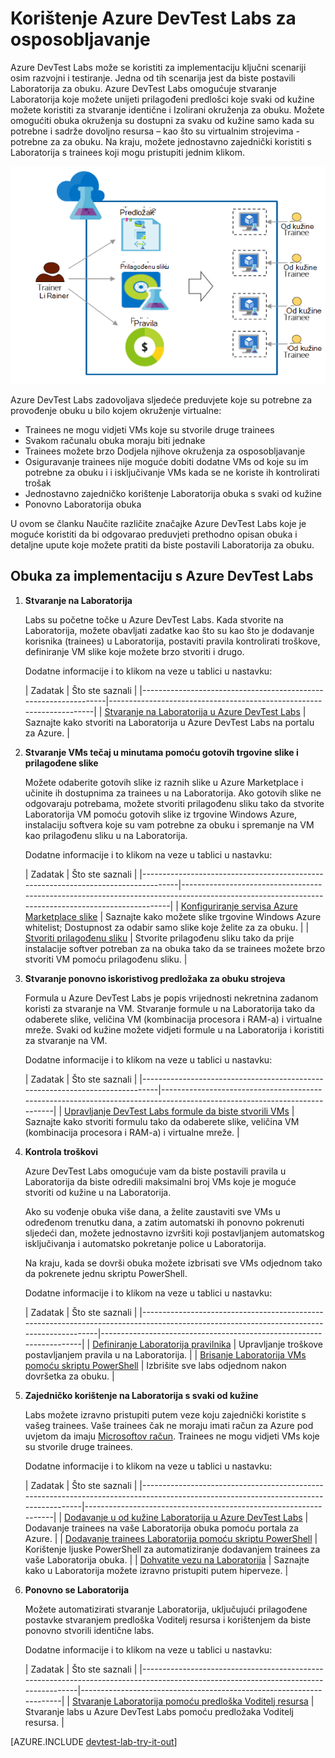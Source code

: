 <properties
    pageTitle="Korištenje Azure DevTest Labs za obuku | Microsoft Azure"
    description="Saznajte kako koristiti Azure DevTest Labs scenarijima za obuku za."
    services="devtest-lab,virtual-machines"
    documentationCenter="na"
    authors="steved0x"
    manager="douge"
    editor=""/>

<tags
    ms.service="devtest-lab"
    ms.workload="na"
    ms.tgt_pltfrm="na"
    ms.devlang="na"
    ms.topic="article"
    ms.date="09/12/2016"
    ms.author="sdanie"/>

# <a name="use-azure-devtest-labs-for-training"></a>Korištenje Azure DevTest Labs za osposobljavanje

Azure DevTest Labs može se koristiti za implementaciju ključni scenariji osim razvojni i testiranje. Jedna od tih scenarija jest da biste postavili Laboratorija za obuku. Azure DevTest Labs omogućuje stvaranje Laboratorija koje možete unijeti prilagođeni predlošci koje svaki od kužine možete koristiti za stvaranje identične i Izolirani okruženja za obuku. Možete omogućiti obuka okruženja su dostupni za svaku od kužine samo kada su potrebne i sadrže dovoljno resursa – kao što su virtualnim strojevima - potrebne za za obuku. Na kraju, možete jednostavno zajednički koristiti s Laboratorija s trainees koji mogu pristupiti jednim klikom.   

![Korištenje DevTest Labs za osposobljavanje](./media/devtest-lab-training-lab/devtest-lab-training.png)

Azure DevTest Labs zadovoljava sljedeće preduvjete koje su potrebne za provođenje obuku u bilo kojem okruženje virtualne: 


-   Trainees ne mogu vidjeti VMs koje su stvorile druge trainees
-   Svakom računalu obuka moraju biti jednake
-   Trainees možete brzo Dodjela njihove okruženja za osposobljavanje
-   Osiguravanje trainees nije moguće dobiti dodatne VMs od koje su im potrebne za obuku i i isključivanje VMs kada se ne koriste ih kontrolirati trošak
-   Jednostavno zajedničko korištenje Laboratorija obuka s svaki od kužine
-   Ponovno Laboratorija obuka


U ovom se članku Naučite različite značajke Azure DevTest Labs koje je moguće koristiti da bi odgovarao preduvjeti prethodno opisan obuka i detaljne upute koje možete pratiti da biste postavili Laboratorija za obuku.  


## <a name="implementing-training-with-azure-devtest-labs"></a>Obuka za implementaciju s Azure DevTest Labs

1. **Stvaranje na Laboratorija** 

    Labs su početne točke u Azure DevTest Labs. Kada stvorite na Laboratorija, možete obavljati zadatke kao što su kao što je dodavanje korisnika (trainees) u Laboratorija, postaviti pravila kontrolirati troškove, definiranje VM slike koje možete brzo stvoriti i drugo.   

    Dodatne informacije i to klikom na veze u tablici u nastavku:

  	| Zadatak                                                            | Što ste saznali                                                    |
|-----------------------------------------------------------------|----------------------------------------------------------------------|
| [Stvaranje na Laboratorija u Azure DevTest Labs](devtest-lab-create-lab.md) | Saznajte kako stvoriti na Laboratorija u Azure DevTest Labs na portalu za Azure. |

2. **Stvaranje VMs tečaj u minutama pomoću gotovih trgovine slike i prilagođene slike** 
    
    Možete odaberite gotovih slike iz raznih slike u Azure Marketplace i učinite ih dostupnima za trainees u na Laboratorija. Ako gotovih slike ne odgovaraju potrebama, možete stvoriti prilagođenu sliku tako da stvorite Laboratorija VM pomoću gotovih slike iz trgovine Windows Azure, instalaciju softvera koje su vam potrebne za obuku i spremanje na VM kao prilagođenu sliku u na Laboratorija. 

    Dodatne informacije i to klikom na veze u tablici u nastavku:

  	| Zadatak                                                                              | Što ste saznali                                                                                                                                  |
|-----------------------------------------------------------------------------------|-------------------------------------------------------------------------------------------------------------------------------------------------|
| [Konfiguriranje servisa Azure Marketplace slike](devtest-lab-configure-marketplace-images.md) | Saznajte kako možete slike trgovine Windows Azure whitelist; Dostupnost za odabir samo slike koje želite za za obuku.                 |
| [Stvoriti prilagođenu sliku](devtest-lab-create-template.md)                           | Stvorite prilagođenu sliku tako da prije instalacije softver potreban za na obuka tako da se trainees možete brzo stvoriti VM pomoću prilagođenu sliku. |

3. **Stvaranje ponovno iskoristivog predložaka za obuku strojeva** 

    Formula u Azure DevTest Labs je popis vrijednosti nekretnina zadanom koristi za stvaranje na VM. Stvaranje formule u na Laboratorija tako da odaberete slike, veličina VM (kombinacija procesora i RAM-a) i virtualne mreže. Svaki od kužine možete vidjeti formule u na Laboratorija i koristiti za stvaranje na VM. 

    Dodatne informacije i to klikom na veze u tablici u nastavku:

  	| Zadatak                                                                         | Što ste saznali                                                                                                          |
|------------------------------------------------------------------------------|-------------------------------------------------------------------------------------------------------------------------|
| [Upravljanje DevTest Labs formule da biste stvorili VMs](devtest-lab-manage-formulas.md) | Saznajte kako stvoriti formulu tako da odaberete slike, veličina VM (kombinacija procesora i RAM-a) i virtualne mreže. |

4. **Kontrola troškovi**

    Azure DevTest Labs omogućuje vam da biste postavili pravila u Laboratorija da biste odredili maksimalni broj VMs koje je moguće stvoriti od kužine u na Laboratorija. 

    Ako su vođenje obuka više dana, a želite zaustaviti sve VMs u određenom trenutku dana, a zatim automatski ih ponovno pokrenuti sljedeći dan, možete jednostavno izvršiti koji postavljanjem automatskog isključivanja i automatsko pokretanje police u Laboratorija. 

    Na kraju, kada se dovrši obuka možete izbrisati sve VMs odjednom tako da pokrenete jednu skriptu PowerShell. 

    Dodatne informacije i to klikom na veze u tablici u nastavku:

  	| Zadatak                                                                                                                                    | Što ste saznali                                                      |
|-----------------------------------------------------------------------------------------------------------------------------------------|---------------------------------------------------------------------|
| [Definiranje Laboratorija pravilnika](devtest-lab-set-lab-policy.md)                                                                                    | Upravljanje troškove postavljanjem pravila u na Laboratorija.                       |
| [Brisanje Laboratorija VMs pomoću skriptu PowerShell](devtest-lab-faq.md#how-can-i-automate-the-process-of-deleting-all-the-vms-in-my-lab) | Izbrišite sve labs odjednom nakon dovršetka za obuku. |

5. **Zajedničko korištenje na Laboratorija s svaki od kužine**

    Labs možete izravno pristupiti putem veze koju zajednički koristite s vašeg trainees. Vaše trainees čak ne moraju imati račun za Azure pod uvjetom da imaju [Microsoftov račun](devtest-lab-faq.md#what-is-a-microsoft-account). Trainees ne mogu vidjeti VMs koje su stvorile druge trainees.  

    Dodatne informacije i to klikom na veze u tablici u nastavku:

  	| Zadatak                                                                                                                                | Što ste saznali                                                   |
|-------------------------------------------------------------------------------------------------------------------------------------|------------------------------------------------------------------|
| [Dodavanje u od kužine Laboratorija u Azure DevTest Labs](devtest-lab-add-devtest-user.md)                                                     | Dodavanje trainees na vaše Laboratorija obuka pomoću portala za Azure.       |
| [Dodavanje trainees Laboratorija pomoću skriptu PowerShell](devtest-lab-add-devtest-user.md#add-an-external-user-to-a-lab-using-powershell) | Korištenje ljuske PowerShell za automatiziranje dodavanjem trainees za vaše Laboratorija obuka. |
| [Dohvatite vezu na Laboratorija](devtest-lab-faq.md#how-do-i-share-a-direct-link-to-my-lab)                                                  | Saznajte kako u Laboratorija možete izravno pristupiti putem hiperveze.        |

6. **Ponovno se Laboratorija** 

    Možete automatizirati stvaranje Laboratorija, uključujući prilagođene postavke stvaranjem predloška Voditelj resursa i korištenjem da biste ponovno stvorili identične labs. 

    Dodatne informacije i to klikom na veze u tablici u nastavku:

  	| Zadatak                                                                                                                               | Što ste saznali                                                      |
|------------------------------------------------------------------------------------------------------------------------------------|---------------------------------------------------------------------|
| [Stvaranje Laboratorija pomoću predloška Voditelj resursa](devtest-lab-faq.md#how-do-i-create-a-lab-from-an-azure-resource-manager-template) | Stvaranje labs u Azure DevTest Labs pomoću predložaka Voditelj resursa. |

[AZURE.INCLUDE [devtest-lab-try-it-out](../../includes/devtest-lab-try-it-out.md)]  

